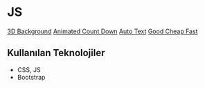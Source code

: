 # JS

[3D Background](https://3d-nose.netlify.app/)
[Animated Count Down](https://animated-count-down.netlify.app/)
[Auto Text](https://texteffect.netlify.app/)
[Good Cheap Fast](https://good-cheapfast.netlify.app/)

## Kullanılan Teknolojiler

- CSS, JS
- Bootstrap

